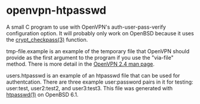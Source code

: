 openvpn-htpasswd
================

A small C program to use with OpenVPN's auth-user-pass-verify configuration option. It will probably only work on OpenBSD because it uses the [crypt_checkpass(3)](http://man.openbsd.org/OpenBSD-6.1/crypt_checkpass) function.

tmp-file.example is an example of the temporary file that OpenVPN should provide as the first argument to the program if you use the "via-file" method. There is more detail in the [OpenVPN 2.4 man page](https://community.openvpn.net/openvpn/wiki/Openvpn24ManPage).

users.htpasswd is an example of an htpasswd file that can be used for authentcation. There are three example user:password pairs in it for testing: user:test, user2:test2, and user3:test3. This file was generated with [htpasswd(1)](http://man.openbsd.org/OpenBSD-6.1/htpasswd) on OpenBSD 6.1.
